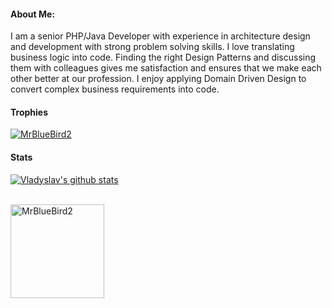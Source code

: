 #### About Me:
<p>
I am a senior PHP/Java Developer with experience in architecture design and development with strong problem solving skills.
I love translating business logic into code. Finding the right Design Patterns and discussing them with colleagues gives me satisfaction and ensures that we make each other better at our profession. I enjoy applying Domain Driven Design to convert complex business requirements into code.
</p>

#### Trophies

<p align="left"> <a href="https://github.com/ryo-ma/github-profile-trophy"><img src="https://github-profile-trophy.vercel.app/?username=MrBlueBird2&row=3&column=7&theme=onedark&column=8&no-frame=false&no-bg=false" alt="MrBlueBird2"></a></p>

#### Stats
<a href="https://github.com/anuraghazra/github-readme-stats">
  <img align="center" src="https://github-readme-stats.vercel.app/api?username=MrBlueBird2&count_private=true&show_icons=true&theme=onedark" alt="Vladyslav's github stats" />
</a>
<br />
<br />
<p>
  <img align="center" height="150em" src="https://github-readme-streak-stats.herokuapp.com/?user=MrBlueBird2&theme=onedarkr" alt="MrBlueBird2" />
</p>
